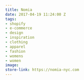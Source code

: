 ```yaml
---
title: Nomia
date: 2017-04-19 11:24:00 Z
tags:
- shopify
- e-commerce
- design
- inspiration
- clothing
- apparel
- fashion
- womens
- women
image: 
store-link: https://nomia-nyc.com
---
```


